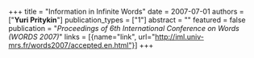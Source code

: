+++
title = "Information in Infinite Words"
date = 2007-07-01
authors = ["**Yuri Pritykin**"]
publication_types = ["1"]
abstract = ""
featured = false
publication = "*Proceedings of 6th International Conference on Words (WORDS 2007)*"
links = [{name="link", url="http://iml.univ-mrs.fr/words2007/accepted.en.html"}]
+++


